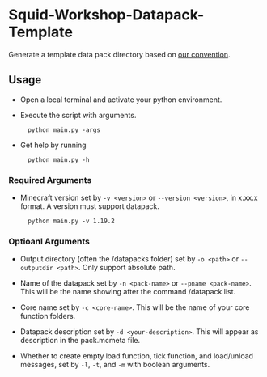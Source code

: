 # Squid-Workshop-Datapack-Template
Generate a template data pack directory based on [our convention](https://github.com/Squid-Workshop/Minecraft-Datapacks-Project/blob/master/CONTRIBUTING.md).

## Usage
- Open a local terminal and activate your python environment.
- Execute the script with arguments.

        python main.py -args

- Get help by running

        python main.py -h

### Required Arguments
- Minecraft version set by `-v <version>` or `--version <version>`, in x.xx.x format. A version must support datapack.

        python main.py -v 1.19.2

### Optioanl Arguments
- Output directory (often the /datapacks folder) set by `-o <path>` or `--outputdir <path>`. Only support absolute path.

- Name of the datapack set by `-n <pack-name>` or `--pname <pack-name>`. This will be the name showing after the command /datapack list.

- Core name set by `-c <core-name>`. This will be the name of your core function folders.

- Datapack description set by `-d <your-description>`. This will appear as description in the pack.mcmeta file.

- Whether to create empty load function, tick function, and load/unload messages, set by `-l`, `-t`, and `-m` with boolean arguments.
